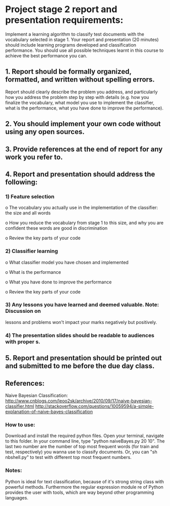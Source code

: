 # Project stage 2 report and presentation requirements:

Implement a learning algorithm to classify test documents with the
vocabulary selected in stage 1. Your report and presentation (20 minutes) should include
learning programs developed and classification performance. You should use all possible
techniques learnt in this course to achieve the best performance you can. 

## 1. Report should be formally organized, formatted, and written without spelling errors.

Report should clearly describe the problem you address, and particularly how you
address the problem step by step with details (e.g. how you finalize the vocabulary,
what model you use to implement the classifier, what is the performance, what you
have done to improve the performance).

## 2. You should implement your own code without using any open sources.

## 3. Provide references at the end of report for any work you refer to.

## 4. Report and presentation should address the following:
### 1) Feature selection

o The vocabulary you actually use in the implementation of the classifier:
the size and all words

o How you reduce the vocabulary from stage 1 to this size, and why you
are confident these words are good in discrimination

o Review the key parts of your code

### 2) Classifier learning

o What classifier model you have chosen and implemented

o What is the performance

o What you have done to improve the performance

o Review the key parts of your code

### 3) Any lessons you have learned and deemed valuable. Note: Discussion on
lessons and problems won't impact your marks negatively but positively.

### 4) The presentation slides should be readable to audiences with proper <font></font>s.

## 5. Report and presentation should be printed out and submitted to me before the due day class. 

## References:

Naive Bayesian Classification: 
http://www.cnblogs.com/leoo2sk/archive/2010/09/17/naive-bayesian-classifier.html
http://stackoverflow.com/questions/10059594/a-simple-explanation-of-naive-bayes-classification

### How to use:

Download and install the required python files.
Open your terminal, navigate to this folder.
In your command line, type "python naiveBayes.py 20 10". 
The last two number are the number of top most frequent words (for train and test, respectively) you wanna use to classify documents.
Or, you can "sh nbshell.py" to test with different top most frequent numbers.
### Notes:
Python is ideal for text classification, because of it's strong string class with powerful methods. Furthermore the regular expression module re of Python provides the user with tools, which are way beyond other programming languages. 
